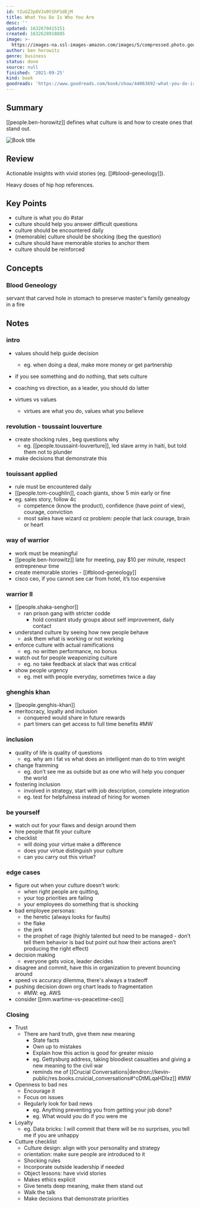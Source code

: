 ```yaml
---
id: tIuGZJp8VJo0tShFSdEjM
title: What You Do Is Who You Are
desc: ''
updated: 1632670415151
created: 1632628918885
image: >-
  https://images-na.ssl-images-amazon.com/images/S/compressed.photo.goodreads.com/books/1571347435i/44063692.jpg
author: ben horowitz
genre: business
status: done
source: null
finished: '2021-09-25'
kind: book
goodreads: 'https://www.goodreads.com/book/show/44063692-what-you-do-is-who-you-are'
---
```


## Summary

[[people.ben-horowitz]] defines what culture is and how to create ones that stand out.

![Book title](https://images-na.ssl-images-amazon.com/images/S/compressed.photo.goodreads.com/books/1571347435i/44063692.jpg)

## Review

Actionable insights with vivid stories (eg. [[#blood-geneology]]). 

Heavy doses of hip hop references.

## Key Points
- culture is what you do #star
- culture should help you answer difficult questions
- culture should be encountered daily
- (memorable) culture should be shocking (beg the question)
- culture should have memorable stories to anchor them
- culture should be reinforced 

## Concepts

### Blood Geneology

servant that carved hole in stomach to preserve master's family genealogy in a fire  

<!-- ## People

## Quotes -->

## Notes

### intro
- values should help guide decision 
    - eg. when doing a deal, make more money or get partnership 
- if you see something and do nothing, that sets culture

- coaching vs direction, as a leader, you should do latter
- virtues vs values
    - virtues are what you do, values what you believe 

### revolution - toussaint louverture
- create shocking rules , beg questions why
    - eg. [[people.toussaint-louverture]], led slave army in haiti, but told them not to plunder 
- make decisions that demonstrate this 

### touissant applied
- rule must be encountered daily 
- [[people.tom-coughlin]], coach giants, show 5 min early or fine
- eg. sales story, follow 4c
    - competence (know the product), confidence (have point of view), courage, conviction 
    - most sales have wizard oz problem: people that lack courage, brain or heart

### way of warrior
- work must be meaningful
- [[people.ben-horowitz]] late for meeting, pay $10 per minute, respect entrepreneur time
- create memorable stories - [[#blood-geneology]]
- cisco ceo, if you cannot see car from hotel, it’s too expensive

### warrior II
- [[people.shaka-senghor]]
    - ran prison gang with stricter codde
        - hold constant study groups about self improvement, daily contact 
- understand culture by seeing how new people behave
    - ask them what is working or not working 
- enforce culture with actual ramifications
    - eg. no written performance, no bonus
- watch out for people weaponizing culture
    - eg. no take feedback at slack that was critical
- show people urgency
    - eg. met with people everyday, sometimes twice a day

### ghenghis khan
- [[people.genghis-khan]]
- meritocracy, loyalty and inclusion
    - conquered would share in future rewards 
    - part timers can get access to full time benefits  #MW

### inclusion
- quality of life is quality of questions
    - eg. why am i fat vs what does an intelligent man do to trim weight
- change framming
    - eg. don’t see me as outside but as one who will help you conquer the world
- fostering inclusion
    - involved in strategy, start with job description, complete integration
    - eg. test for helpfulness instead of hiring for women

### be yourself
- watch out for your flaws and design around them
- hire people that fit your culture
- checklist
    - will doing your virtue make a difference
    - does your virtue distinguish your culture
    - can you carry out this virtue?

### edge cases
- figure out when your culture doesn’t work: 
    - when right people are quitting, 
    - your top priorities are failing
    - your employees do something that is shocking
- bad employee personas: 
    - the heretic (always looks for faults)
    - the flake
    - the jerk
    - the prophet of rage (highly talented but need to be managed - don’t tell them behavior is bad but point out how their actions aren’t producing the right effect)
- decision making
    - everyone gets voice, leader decides
- disagree and commit, have this in organization to prevent bouncing around
- speed vs accuracy dilemma, there's always a tradeoff
- pushing decision down org chart leads to fragmentation 
    - #MW: eg. AWS
- consider [[mm.wartime-vs-peacetime-ceo]]

### Closing
- Trust
    - There are hard truth, give them new meaning
        - State facts
        - Own up to mistakes
        - Explain how this action is good for greater missio
        - eg. Gettysburg address, taking bloodiest casualties and giving a new meaning to the civil war
        - reminds me of [[Crucial Conversations|dendron://kevin-public/res.books.cruicial_conversations#^cDtMLqaHDlxz]] #MW
- Openness to bad nes
    - Encourage it 
    - Focus on issues
    - Regularly look for bad news
        - eg. Anything preventing you from getting your job done?
        - eg. What would you do if you were me
- Loyalty
    - eg. Data bricks: I will commit that there will be no surprises, you tell me if you are unhappy
- Cutture checklist
    - Culture design: align with your personality and strategy
    - orientation: make sure people are introduced to it
    - Shocking rules
    - Incorporate outside leadership if needed
    - Object lessons: have vivid stories
    - Makes ethics explicit
    - Give tenets deep meaning, make them stand out
    - Walk the talk
    - Make decisions that demonstrate priorities
